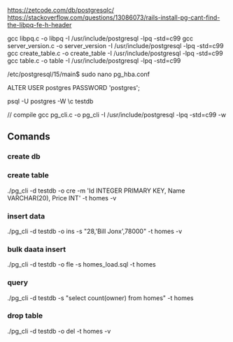 https://zetcode.com/db/postgresqlc/
https://stackoverflow.com/questions/13086073/rails-install-pg-cant-find-the-libpq-fe-h-header


gcc libpq.c -o libpq -I /usr/include/postgresql -lpq -std=c99
gcc server_version.c -o server_version -I /usr/include/postgresql -lpq -std=c99
gcc create_table.c -o create_table -I /usr/include/postgresql -lpq -std=c99
gcc table.c -o table -I /usr/include/postgresql -lpq -std=c99

/etc/postgresql/15/main$ sudo nano pg_hba.conf

ALTER USER postgres PASSWORD 'postgres';

psql -U postgres -W
\c testdb


// compile
 gcc pg_cli.c -o pg_cli -I /usr/include/postgresql -lpq -std=c99 -w

## Comands
### create db

### create table
./pg_cli -d testdb -o cre -m 'Id INTEGER PRIMARY KEY, Name VARCHAR(20), Price INT' -t homes -v

### insert data
./pg_cli -d testdb -o ins -s "28,'Bill Jonx',78000" -t homes -v

### bulk daata insert
./pg_cli -d testdb -o fle -s homes_load.sql -t homes

### query
./pg_cli -d testdb -s "select count(owner) from homes" -t homes

### drop table
./pg_cli -d testdb -o del -t homes -v


